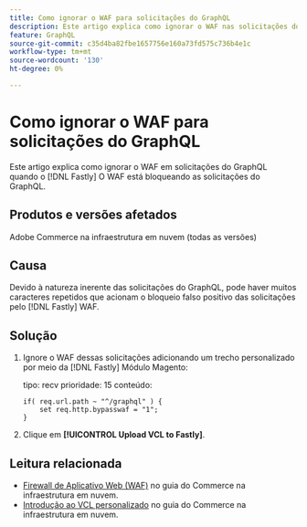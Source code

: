 ```yaml
---
title: Como ignorar o WAF para solicitações do GraphQL
description: Este artigo explica como ignorar o WAF nas solicitações do GraphQL.
feature: GraphQL
source-git-commit: c35d4ba82fbe1657756e160a73fd575c736b4e1c
workflow-type: tm+mt
source-wordcount: '130'
ht-degree: 0%

---
```


# Como ignorar o WAF para solicitações do GraphQL

Este artigo explica como ignorar o WAF em solicitações do GraphQL quando o [!DNL Fastly] O WAF está bloqueando as solicitações do GraphQL.

## Produtos e versões afetados

Adobe Commerce na infraestrutura em nuvem (todas as versões)

## Causa

Devido à natureza inerente das solicitações do GraphQL, pode haver muitos caracteres repetidos que acionam o bloqueio falso positivo das solicitações pelo [!DNL Fastly] WAF.

## Solução

1. Ignore o WAF dessas solicitações adicionando um trecho personalizado por meio da [!DNL Fastly] Módulo Magento:

   tipo: recv prioridade: 15 conteúdo:

   ```
   if( req.url.path ~ "^/graphql" ) {
       set req.http.bypasswaf = "1";
   }
   ```

1. Clique em **[!UICONTROL Upload VCL to Fastly]**.

## Leitura relacionada

* [Firewall de Aplicativo Web (WAF)](https://experienceleague.adobe.com/en/docs/commerce-cloud-service/user-guide/cdn/fastly-waf-service) no guia do Commerce na infraestrutura em nuvem.
* [Introdução ao VCL personalizado](https://experienceleague.adobe.com/en/docs/commerce-cloud-service/user-guide/cdn/custom-vcl-snippets/fastly-vcl-custom-snippets) no guia do Commerce na infraestrutura em nuvem.

